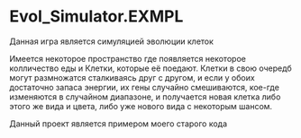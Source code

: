 # Evol_Simulator.EXMPL
Данная игра является симуляцией эволюции клеток

Имеется некоторое пространство где появляется некоторое колличество еды и Клетки, которые её поедают. Клетки в свою очередб могут размножатся сталкиваясь друг с другом, и если у обоих достаточно запаса энергии, их гены случайно смешиваются, кое-где изменяются в случайном диапазоне,
и получается новая клетка либо этого же вида и цвета, либо уже нового вида с некоторым шансом. 

Данный проект является примером моего старого кода
